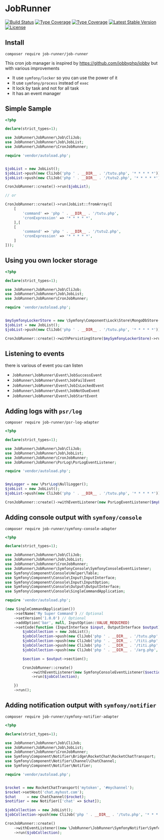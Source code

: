 # JobRunner

[![Build Status](https://github.com/job-runner/job-runner/actions/workflows/continuous-integration.yml/badge.svg)](https://github.com/job-runner/job-runner/actions/workflows/continuous-integration.yml)
[![Type Coverage](https://shepherd.dev/github/job-runner/job-runner/coverage.svg)](https://shepherd.dev/github/job-runner/job-runner)
[![Type Coverage](https://shepherd.dev/github/job-runner/job-runner/level.svg)](https://shepherd.dev/github/job-runner/job-runner)
[![Latest Stable Version](https://poser.pugx.org/job-runner/job-runner/v/stable)](https://packagist.org/packages/job-runner/job-runner)
[![License](https://poser.pugx.org/job-runner/job-runner/license)](https://packagist.org/packages/job-runner/job-runner)

## Install

`composer require job-runner/job-runner`

This cron job manager is inspired by <https://github.com/jobbyphp/jobby> but with various improvements

- It use `symfony/locker` so you can use the power of it
- It use `symfony/process` instead of `exec`
- It lock by task and not for all task
- It has an event manager

## Simple Sample

````php
<?php

declare(strict_types=1);

use JobRunner\JobRunner\Job\CliJob;
use JobRunner\JobRunner\Job\JobList;
use JobRunner\JobRunner\CronJobRunner;

require 'vendor/autoload.php';


$jobList = new JobList();
$jobList->push(new CliJob('php ' . __DIR__ . '/tutu.php', '* * * * *'));
$jobList->push(new CliJob('php ' . __DIR__ . '/tutu2.php', '* * * * *'));

CronJobRunner::create()->run($jobList);

// or

CronJobRunner::create()->run(JobList::fromArray([
    [
        'command' => 'php ' . __DIR__ . '/tutu.php',
        'cronExpression' => '* * * * *',
    ],[
    [
        'command' => 'php ' . __DIR__ . '/tutu2.php',
        'cronExpression' => '* * * * *',
    ]
]));

````

## Using you own locker storage

````php
<?php

declare(strict_types=1);

use JobRunner\JobRunner\Job\CliJob;
use JobRunner\JobRunner\Job\JobList;
use JobRunner\JobRunner\CronJobRunner;

require 'vendor/autoload.php';


$mySymfonyLockerStore = new \Symfony\Component\Lock\Store\MongoDbStore();
$jobList = new JobList();
$jobList->push(new CliJob('php ' . __DIR__ . '/tutu.php', '* * * * *'));

CronJobRunner::create()->withPersistingStore($mySymfonyLockerStore)->run($jobList);

````

## Listening to events

there is various of event you can listen

- `JobRunner\JobRunner\Event\JobSuccessEvent`
- `JobRunner\JobRunner\Event\JobFailEvent`
- `JobRunner\JobRunner\Event\JobIsLockedEvent`
- `JobRunner\JobRunner\Event\JobNotDueEvent`
- `JobRunner\JobRunner\Event\JobStartEvent`

## Adding logs with `psr/log`

`composer require job-runner/psr-log-adapter`

````php
<?php

declare(strict_types=1);

use JobRunner\JobRunner\Job\CliJob;
use JobRunner\JobRunner\Job\JobList;
use JobRunner\JobRunner\CronJobRunner;
use JobRunner\JobRunner\PsrLog\PsrLogEventListener;

require 'vendor/autoload.php';


$myLogger = new \Psr\Log\NullLogger();
$jobList = new JobList();
$jobList->push(new CliJob('php ' . __DIR__ . '/tutu.php', '* * * * *'));

CronJobRunner::create()->withEventListener(new PsrLogEventListener($myLogger));->run($jobList);

````

## Adding console output with `symfony/console`

`composer require job-runner/symfony-console-adapter`

````php
<?php

declare(strict_types=1);

use JobRunner\JobRunner\Job\CliJob;
use JobRunner\JobRunner\Job\JobList;
use JobRunner\JobRunner\CronJobRunner;
use JobRunner\JobRunner\SymfonyConsole\SymfonyConsoleEventListener;
use Symfony\Component\Console\Helper\Table;
use Symfony\Component\Console\Input\InputInterface;
use Symfony\Component\Console\Input\InputOption;
use Symfony\Component\Console\Output\OutputInterface;
use Symfony\Component\Console\SingleCommandApplication;

require 'vendor/autoload.php';

(new SingleCommandApplication())
    ->setName('My Super Command') // Optional
    ->setVersion('1.0.0') // Optional
    ->addOption('bar', null, InputOption::VALUE_REQUIRED)
    ->setCode(function (InputInterface $input, OutputInterface $output) {
        $jobCollection = new JobList();
        $jobCollection->push(new CliJob('php ' . __DIR__ . '/tutu.php', '* * * * *'));
        $jobCollection->push(new CliJob('php ' . __DIR__ . '/titi.php', '* * * * *', 'sample'));
        $jobCollection->push(new CliJob('php ' . __DIR__ . '/titi.php', '1 1 1 1 1', 'hehe'));
        $jobCollection->push(new CliJob('php ' . __DIR__ . '/arg.php', '* * * * *'));

        $section = $output->section();

        CronJobRunner::create()
            ->withEventListener(new SymfonyConsoleEventListener($section, new Table($section)))
            ->run($jobCollection);

    })
    ->run();
````

## Adding notification output with `symfony/notifier`

`composer require job-runner/symfony-notifier-adapter`

````php
<?php

declare(strict_types=1);

use JobRunner\JobRunner\Job\CliJob;
use JobRunner\JobRunner\Job\JobList;
use JobRunner\JobRunner\CronJobRunner;
use Symfony\Component\Notifier\Bridge\RocketChat\RocketChatTransport;
use Symfony\Component\Notifier\Channel\ChatChannel;
use Symfony\Component\Notifier\Notifier;

require 'vendor/autoload.php';


$rocket = new RocketChatTransport('mytoken', '#mychannel');
$rocket->setHost('chat.myhost.com');
$chat     = new ChatChannel($rocket);
$notifier = new Notifier(['chat' => $chat]);

$jobCollection = new JobList();
$jobCollection->push(new CliJob('php ' . __DIR__ . '/tutu.php', '* * * * *'));

CronJobRunner::create()
    ->withEventListener((new \JobRunner\JobRunner\SymfonyNotifier\SymfonyNotifierEventListener($notifier))->withNotificationChannelFail(['chat']))
    ->run($jobCollection);

````
